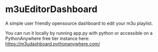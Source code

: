 # m3uEditorDashboard
A simple user friendly opensource dashboard to edit your m3u playlist.

You can run it locally by running app.py with python
or
accessible on a PythonAnywhere free tier instance here: https://m3udashboard.pythonanywhere.com/
